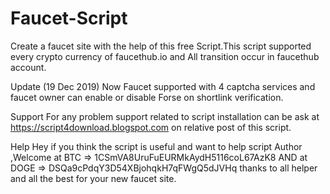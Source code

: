 # Faucet-Script
Create a faucet site with the help of this free Script.This script supported every crypto currency of faucethub.io and All transition occur in faucethub account.

Update (19 Dec 2019)
Now Faucet supported with 4 captcha services and faucet owner can enable or disable Forse on shortlink verification.

Support
 For any problem support related to script installation can be ask at https://script4download.blogspot.com on relative post of this script.
 
 Help
 Hey if you think the script is useful and want to help script Author ,Welcome at BTC => 1CSmVA8UruFuEURMkAydH5116coL67AzK8
AND at DOGE => DSQa9cPdqY3D54XBjohqkH7qFWgQ5dJVHq
thanks to all helper and all the best for your new faucet site.
